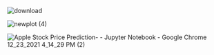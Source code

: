 ![download](https://user-images.githubusercontent.com/85125898/147266730-ca170f2f-d520-45b9-89a9-c881b3b4ce7b.png)

![newplot (4)](https://user-images.githubusercontent.com/85125898/147266750-fa63e827-80a6-4ca0-9b29-54262116bf2e.png)


![Apple Stock Price Prediction- - Jupyter Notebook - Google Chrome 12_23_2021 4_14_29 PM (2)](https://user-images.githubusercontent.com/85125898/147266332-2ad6d42b-5e8b-4829-9a33-06964c301ebf.png)
